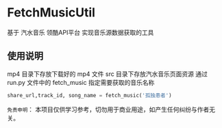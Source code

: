 # FetchMusicUtil
基于 汽水音乐 领酷API平台 实现音乐源数据获取的工具  

## 使用说明
mp4 目录下存放下载好的 mp4 文件
src 目录下存放汽水音乐页面资源
通过 run.py 文件中的 fetch_music 指定需要获取的音乐名称

``` python
share_url,track_id, song_name = fetch_music('孤独患者')
```

`免责申明`： 本项目仅供学习参考，切勿用于商业用途，如产生任何纠纷与作者无关。